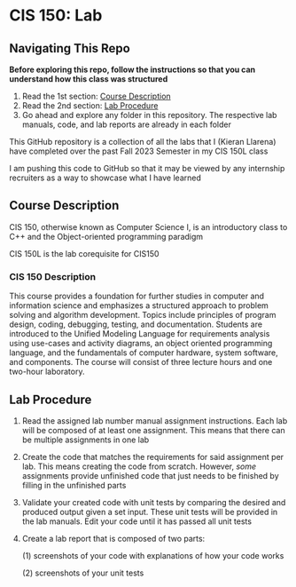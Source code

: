 # CIS 150: Lab

## Navigating This Repo

**Before exploring this repo, follow the instructions so that you can understand how this class was structured**

1. Read the 1st section: [Course Description](#course-description)
2. Read the 2nd section: [Lab Procedure](#lab-procedure)
3. Go ahead and explore any folder in this repository. The respective lab manuals, code, and lab reports are already in each folder

This GitHub repository is a collection of all the labs that I (Kieran Llarena) have completed over the past Fall 2023 Semester in my CIS 150L class

I am pushing this code to GitHub so that it may be viewed by any internship recruiters as a way to showcase what I have learned

## Course Description

CIS 150, otherwise known as Computer Science I, is an introductory class to C++ and the Object-oriented programming paradigm

CIS 150L is the lab corequisite for CIS150

### CIS 150 Description

This course provides a foundation for further studies in computer and information science and emphasizes a structured approach to problem solving and algorithm development. Topics include principles of program design, coding, debugging, testing, and documentation. Students are introduced to the Unified Modeling Language for requirements analysis using use-cases and activity diagrams, an object oriented programming language, and the fundamentals of computer hardware, system software, and components. The course will consist of three lecture hours and one two-hour laboratory.

## Lab Procedure

1. Read the assigned lab number manual assignment instructions. Each lab will be composed of at least one assignment. This means that there can be multiple assignments in one lab
2. Create the code that matches the requirements for said assignment per lab. This means creating the code from scratch. However, _some_ assignments provide unfinished code that just needs to be finished by filling in the unfinished parts
3. Validate your created code with unit tests by comparing the desired and produced output given a set input. These unit tests will be provided in the lab manuals. Edit your code until it has passed all unit tests
4. Create a lab report that is composed of two parts:

   (1) screenshots of your code with explanations of how your code works

   (2) screenshots of your unit tests
